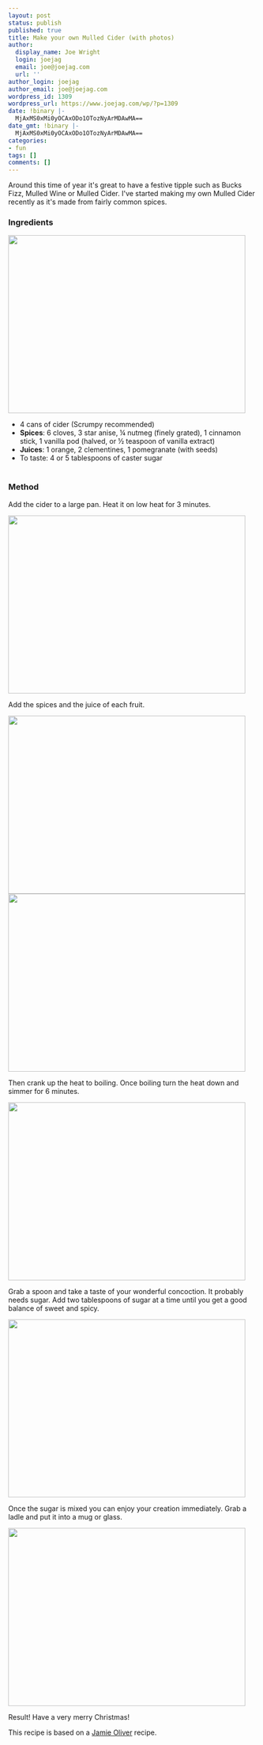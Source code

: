 ```yaml
---
layout: post
status: publish
published: true
title: Make your own Mulled Cider (with photos)
author:
  display_name: Joe Wright
  login: joejag
  email: joe@joejag.com
  url: ''
author_login: joejag
author_email: joe@joejag.com
wordpress_id: 1309
wordpress_url: https://www.joejag.com/wp/?p=1309
date: !binary |-
  MjAxMS0xMi0yOCAxODo1OTozNyArMDAwMA==
date_gmt: !binary |-
  MjAxMS0xMi0yOCAxODo1OTozNyArMDAwMA==
categories:
- fun
tags: []
comments: []
---
```

<p>Around this time of year it's great to have a festive tipple such as Bucks Fizz, Mulled Wine or Mulled Cider.  I've started making my own Mulled Cider recently as it's made from fairly common spices.</p>
<h3>Ingredients</h3></p>
<p><img width="480" height="360" src="{{ site.url }}/images/2011/1-ingredients.jpg"/></p>
<ul>
<li>4 cans of cider (Scrumpy recommended)</li>
<li><b>Spices</b>: 6 cloves, 3 star anise, &frac14; nutmeg (finely grated), 1 cinnamon stick, 1 vanilla pod (halved, or &frac12; teaspoon of vanilla extract)</li>
<li><b>Juices</b>: 1 orange, 2 clementines, 1 pomegranate (with seeds)</li>
<li>To taste: 4 or 5 tablespoons of caster sugar</li><br />
</ul></p>
<h3>Method</h3></p>
<p>Add the cider to a large pan.  Heat it on low heat for 3 minutes.</p>
<p><img width="480" height="360" src="{{ site.url }}/images/2011/4-cider.jpg"/></p>
<p>Add the spices and the juice of each fruit.</p>
<p><img width="480" height="360" src="{{ site.url }}/images/2011/2-spices.jpg"/><br />
<img width="480" height="360" src="{{ site.url }}/images/2011/3-fruits.jpg"/></p>
<p>Then crank up the heat to boiling.  Once boiling turn the heat down and simmer for 6 minutes.</p>
<p><img width="480" height="360" src="{{ site.url }}/images/2011/5-addspices.jpg"/></p>
<p>Grab a spoon and take a taste of your wonderful concoction.  It probably needs sugar.  Add two tablespoons of sugar at a time until you get a good balance of sweet and spicy.</p>
<p><img width="480" height="360" src="{{ site.url }}/images/2011/6-addsugar.jpg"/></p>
<p>Once the sugar is mixed you can enjoy your creation immediately.  Grab a ladle and put it into a mug or glass.</p>
<p><img width="480" height="360" src="{{ site.url }}/images/2011/7-mulledcider.jpg"/></p>
<p>Result! Have a very merry Christmas!</p>
<p>This recipe is based on a <a href="http://www.jamieoliver.com/recipes/fruit-recipes/incredible-mulled-cider">Jamie Oliver</a> recipe.</p>
